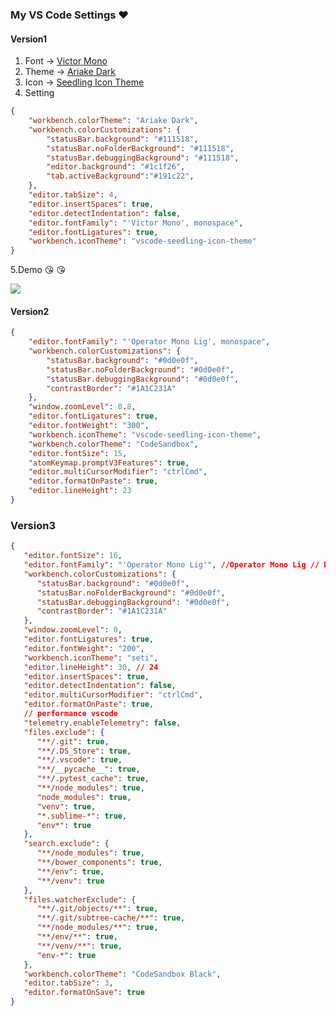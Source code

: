 ### My VS Code Settings  :heart:

#### Version1
1. Font -> [Victor Mono](https://github.com/rubjo/victor-mono) 
2. Theme -> [Ariake Dark](https://marketplace.visualstudio.com/items?itemName=wart.ariake-dark#review-details)
3. Icon -> [Seedling Icon Theme](https://marketplace.visualstudio.com/items?itemName=rastikerdar.vscode-seedling-icon-theme)
4. Setting
```json
{ 
    "workbench.colorTheme": "Ariake Dark",
    "workbench.colorCustomizations": {
        "statusBar.background": "#111518",
        "statusBar.noFolderBackground": "#111518",
        "statusBar.debuggingBackground": "#111518",
        "editor.background": "#1c1f26", 
        "tab.activeBackground":"#191c22", 
    },
    "editor.tabSize": 4,
    "editor.insertSpaces": true,
    "editor.detectIndentation": false,
    "editor.fontFamily": "'Victor Mono', monospace",
    "editor.fontLigatures": true,
    "workbench.iconTheme": "vscode-seedling-icon-theme"
}
```
5.Demo  :kissing_heart:  :kissing_heart:

![](https://i.imgur.com/XfnMko8.png)

#### Version2
```json
{
    "editor.fontFamily": "'Operator Mono Lig', monospace",
    "workbench.colorCustomizations": {
        "statusBar.background": "#0d0e0f",
        "statusBar.noFolderBackground": "#0d0e0f",
        "statusBar.debuggingBackground": "#0d0e0f",
        "contrastBorder": "#1A1C231A"
    },
    "window.zoomLevel": 0.8,
    "editor.fontLigatures": true,
    "editor.fontWeight": "300",
    "workbench.iconTheme": "vscode-seedling-icon-theme",
    "workbench.colorTheme": "CodeSandbox",
    "editor.fontSize": 15,
    "atomKeymap.promptV3Features": true,
    "editor.multiCursorModifier": "ctrlCmd",
    "editor.formatOnPaste": true,
    "editor.lineHeight": 23
}
```
### Version3
```json
{
   "editor.fontSize": 16,
   "editor.fontFamily": "'Operator Mono Lig'", //Operator Mono Lig // Dank Mono // Victor Mono // Ubuntu Mono
   "workbench.colorCustomizations": {
      "statusBar.background": "#0d0e0f",
      "statusBar.noFolderBackground": "#0d0e0f",
      "statusBar.debuggingBackground": "#0d0e0f",
      "contrastBorder": "#1A1C231A"
   },
   "window.zoomLevel": 0,
   "editor.fontLigatures": true,
   "editor.fontWeight": "200",
   "workbench.iconTheme": "seti",
   "editor.lineHeight": 30, // 24
   "editor.insertSpaces": true,
   "editor.detectIndentation": false,
   "editor.multiCursorModifier": "ctrlCmd",
   "editor.formatOnPaste": true,
   // performance vscode
   "telemetry.enableTelemetry": false,
   "files.exclude": {
      "**/.git": true,
      "**/.DS_Store": true,
      "**/.vscode": true,
      "**/__pycache__": true,
      "**/.pytest_cache": true,
      "**/node_modules": true,
      "node_modules": true,
      "venv": true,
      "*.sublime-*": true,
      "env*": true
   },
   "search.exclude": {
      "**/node_modules": true,
      "**/bower_components": true,
      "**/env": true,
      "**/venv": true
   },
   "files.watcherExclude": {
      "**/.git/objects/**": true,
      "**/.git/subtree-cache/**": true,
      "**/node_modules/**": true,
      "**/env/**": true,
      "**/venv/**": true,
      "env-*": true
   },
   "workbench.colorTheme": "CodeSandbox Black",
   "editor.tabSize": 3,
   "editor.formatOnSave": true
}
```
